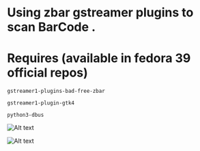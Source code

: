 # Using zbar gstreamer plugins to scan BarCode . 

# Requires (available in fedora 39 official repos)

``` gstreamer1-plugins-bad-free-zbar ``` 

``` gstreamer1-plugin-gtk4 ```

``` python3-dbus ```

![Alt text](https://raw.githubusercontent.com/yucefsourani/python-gtk4-examples/main/small_programs/pyscanbc/Screenshot.png "Screenshot")

![Alt text](https://raw.githubusercontent.com/yucefsourani/python-gtk4-examples/main/small_programs/pyscanbc/Screenshot1.png "Screenshot")


